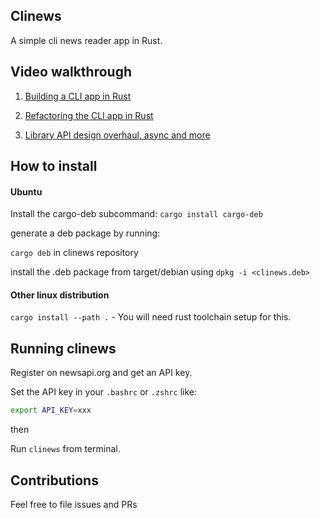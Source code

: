 
## Clinews

A simple cli news reader app in Rust.

## Video walkthrough

1. [Building a CLI app in Rust](https://www.youtube.com/watch?v=4km2UijVC3M)

2. [Refactoring the CLI app in Rust](https://www.youtube.com/watch?v=LHPV3z9OSic)

3. [Library API design overhaul, async and more](https://youtu.be/J_yGWdgeGQM)

## How to install

#### Ubuntu

Install the cargo-deb subcommand:
`cargo install cargo-deb`

generate a deb package by running:

`cargo deb` in clinews repository

install the .deb package from target/debian using `dpkg -i <clinews.deb>`


#### Other linux distribution

`cargo install --path .` - You will need rust toolchain setup for this.

## Running clinews

Register on newsapi.org and get an API key.

Set the API key in your `.bashrc` or `.zshrc` like:

```bash
export API_KEY=xxx
```

then

Run `clinews` from terminal.

## Contributions

Feel free to file issues and PRs
